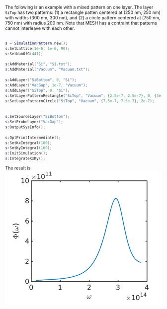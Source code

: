 The following is an example with a mixed pattern on one layer. The layer `SiTop` has two patterns: (1) a rectangle patten centered at (250 nm, 250 nm) with widths (300 nm, 300 nm), and (2) a circle pattern centered at (750 nm, 750 nm) with radius 200 nm. Note that MESH has a contraint that patterns cannot interleave with each other.

```lua

s = SimulationPattern.new();
s:SetLattice(1e-6, 1e-6, 90);
s:SetNumOfG(441);

s:AddMaterial("Si", "Si.txt");
s:AddMaterial("Vacuum", "Vacuum.txt");

s:AddLayer("SiBottom", 0, "Si");
s:AddLayer("VacGap", 1e-7, "Vacuum");
s:AddLayer("SiTop", 0, "Si");
s:SetLayerPatternRectangle("SiTop", "Vacuum", {2.5e-7, 2.5e-7}, 0, {3e-7, 3e-7});
s:SetLayerPatternCircle("SiTop", "Vacuum", {7.5e-7, 7.5e-7}, 2e-7);


s:SetSourceLayer("SiBottom");
s:SetProbeLayer("VacGap");
s:OutputSysInfo();

s:OptPrintIntermediate();
s:SetKxIntegral(100);
s:SetKyIntegral(100);
s:InitSimulation();
s:IntegrateKxKy();

```
The result is
![mixedPattern](mixedpattern.png)